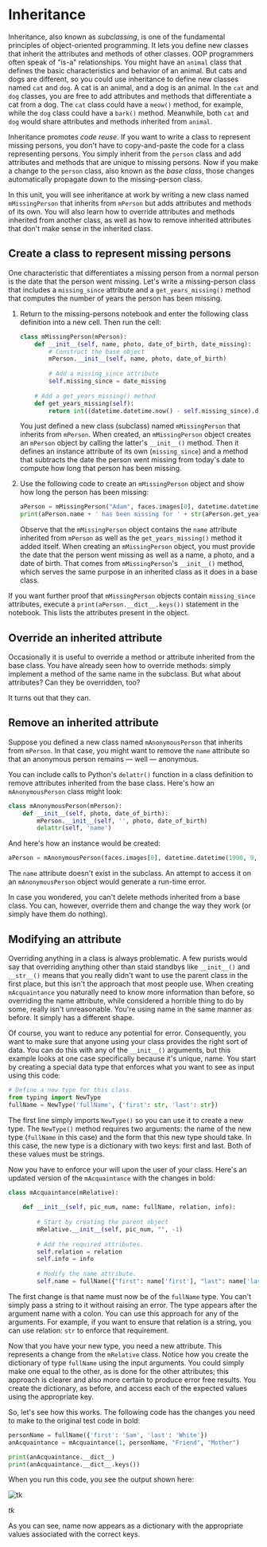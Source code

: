 # Inheritance

Inheritance, also known as *subclassing*, is one of the fundamental principles of object-oriented programming. It lets you define new classes that inherit the attributes and methods of other classes. OOP programmers often speak of "is-a" relationships. You might have an `animal` class that defines the basic characteristics and behavior of an animal. But cats and dogs are different, so you could use inheritance to define new classes named `cat` and `dog`. A cat is an animal, and a dog is an animal. In the `cat` and `dog` classes, you are free to add attributes and methods that differentiate a cat from a dog. The `cat` class could have a `meow()` method, for example, while the `dog` class could have a `bark()` method. Meanwhile, both `cat` and `dog` would share attributes and methods inherited from `animal`.

Inheritance promotes *code reuse*. If you want to write a class to represent missing persons, you don't have to copy-and-paste the code for a class representing persons. You simply inherit from the `person` class and add attributes and methods that are unique to missing persons. Now if you make a change to the `person` class, also known as the *base class*, those changes automatically propagate down to the missing-person class.

In this unit, you will see inheritance at work by writing a new class named `mMissingPerson` that inherits from `mPerson` but adds attributes and methods of its own. You will also learn how to override attributes and methods inherited from another class, as well as how to remove inherited attributes that don't make sense in the inherited class.

## Create a class to represent missing persons

One characteristic that differentiates a missing person from a normal person is the date that the person went missing. Let's write a missing-person class that includes a `missing_since` attribute and a `get_years_missing()` method that computes the number of years the person has been missing.

1. Return to the missing-persons notebook and enter the following class definition into a new cell. Then run the cell:

	```python
	class mMissingPerson(mPerson):
	    def __init__(self, name, photo, date_of_birth, date_missing):
	        # Construct the base object
	        mPerson.__init__(self, name, photo, date_of_birth)
	        
	        # Add a missing_since attribute
	        self.missing_since = date_missing
	        
	    # Add a get_years_missing() method
	    def get_years_missing(self):
	        return int((datetime.datetime.now() - self.missing_since).days / 365.25)
	```

	You just defined a new class (subclass) named `mMissingPerson` that inherits from `mPerson`. When created, an `mMissingPerson` object creates an `mPerson` object by calling the latter's `__init__()` method. Then it defines an instance attribute of its own (`missing_since`) and a method that subtracts the date the person went missing from today's date to compute how long that person has been missing. 

1. Use the following code to create an `mMissingPerson` object and show how long the person has been missing:

	```python
	aPerson = mMissingPerson("Adam", faces.images[0], datetime.datetime(1990, 9, 16), datetime.datetime(2016, 1, 1))
	print(aPerson.name + ' has been missing for ' + str(aPerson.get_years_missing()) + ' years')
	```

	Observe that the `mMissingPerson` object contains the `name` attribute inherited from `mPerson` as well as the `get_years_missing()` method it added itself. When creating an `mMissingPerson` object, you must provide the date that the person went missing as well as a name, a photo, and a date of birth. That comes from `mMissingPerson`'s `__init__()` method, which serves the same purpose in an inherited class as it does in a base class.

If you want further proof that `mMissingPerson` objects contain `missing_since` attributes, execute a `print(aPerson.__dict__.keys())` statement in the notebook. This lists the attributes present in the object.

## Override an inherited attribute

Occasionally it is useful to override a method or attribute inherited from the base class. You have already seen how to override methods: simply implement a method of the same name in the subclass. But what about attributes? Can they be overridden, too?

It turns out that they can.







## Remove an inherited attribute

Suppose you defined a new class named `mAnonymousPerson` that inherits from `mPerson`. In that case, you might want to remove the `name` attribute so that an anonymous person remains — well — anonymous.

You can include calls to Python's `delattr()` function in a class definition to remove attributes inherited from the base class. Here's how an `mAnonymousPerson` class might look:

```python
class mAnonymousPerson(mPerson):
    def __init__(self, photo, date_of_birth):
        mPerson.__init__(self, '', photo, date_of_birth)
        delattr(self, 'name')
```

And here's how an instance would be created:

```python
aPerson = mAnonymousPerson(faces.images[0], datetime.datetime(1990, 9, 16))
```

The `name` attribute doesn't exist in the subclass. An attempt to access it on an `mAnonymousPerson` object would generate a run-time error.

In case you wondered, you can't delete methods inherited from a base class. You can, however, override them and change the way they work (or simply have them do nothing).

## Modifying an attribute

Overriding anything in a class is always problematic. A few purists would say that overriding anything other than staid standbys like `__init__()` and `__str__()` means that you really didn't want to use the parent class in the first place, but this isn't the approach that most people use. When creating `mAcquaintance` you naturally need to know more information than before, so overriding the name attribute, while considered a horrible thing to do by some, really isn't unreasonable. You're using name in the same manner as before. It simply has a different shape.

Of course, you want to reduce any potential for error. Consequently, you want to make sure that anyone using your class provides the right sort of data. You can do this with any of the `__init__()` arguments, but this example looks at one case specifically because it's unique, name. You start by creating a special data type that enforces what you want to see as input using this code:

```python
# Define a new type for this class.
from typing import NewType
fullName = NewType('fullName', {'first': str, 'last': str})
```

The first line simply imports `NewType()` so you can use it to create a new type. The `NewType()` method requires two arguments: the name of the new type (`fullName` in this case) and the form that this new type should take. In this case, the new type is a dictionary with two keys: first and last. Both of these values must be strings.

Now you have to enforce your will upon the user of your class. Here's an updated version of the `mAcquaintance` with the changes in bold:

```python
class mAcquaintance(mRelative):
    
    def __init__(self, pic_num, name: fullName, relation, info):
        
        # Start by creating the parent object
        mRelative.__init__(self, pic_num, "", -1)
        
        # Add the required attributes.
        self.relation = relation
        self.info = info
        
        # Modify the name attribute.
        self.name = fullName({"first": name['first'], "last": name['last']})
```

The first change is that name must now be of the `fullName` type. You can't simply pass a string to it without raising an error. The type appears after the argument name with a colon. You can use this approach for any of the arguments. For example, if you want to ensure that relation is a string, you can use relation: `str` to enforce that requirement.

Now that you have your new type, you need a new attribute. This represents a change from the `mRelative` class. Notice how you create the dictionary of type `fullName` using the input arguments. You could simply make one equal to the other, as is done for the other attributes; this approach is clearer and also more certain to produce error free results. You create the dictionary, as before, and access each of the expected values using the appropriate key.

So, let's see how this works. The following code has the changes you need to make to the original test code in bold:

```python
personName = fullName({'first': 'Sam', 'last': 'White'})
anAcquaintance = mAcquaintance(1, personName, "Friend", "Mother")

print(anAcquaintance.__dict__)
print(anAcquaintance.__dict__.keys())
```

When you run this code, you see the output shown here:

![tk](media/tk.png)

_tk_

As you can see, name now appears as a dictionary with the appropriate values associated with the correct keys.